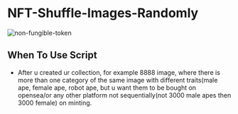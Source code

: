 # NFT-Shuffle-Images-Randomly

![non-fungible-token](https://user-images.githubusercontent.com/33643615/202811428-57a1b46d-8fd8-44b5-bc99-7c6af420fbdf.png)

## When To Use Script

- After u created ur collection, for example 8888 image, where there is more than one category of the same image with different traits(male ape, female ape, robot ape, but u want them to be bought on opensea/or any other platform not sequentially(not 3000 male apes then 3000 female) on minting.
